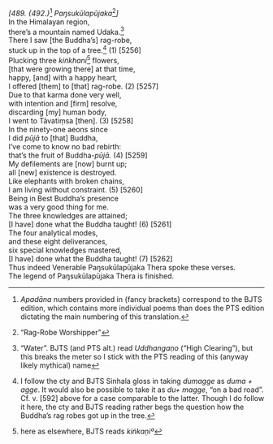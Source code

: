 *\[489. {492.}*[^1] *Paŋsukūlapūjaka*[^2]*\]*  
In the Himalayan region,  
there’s a mountain named Udaka.[^3]  
There I saw \[the Buddha’s\] rag-robe,  
stuck up in the top of a tree.[^4] (1) \[5256\]  
Plucking three *kiṅkhani*[^5] flowers,  
\[that were growing there\] at that time,  
happy, \[and\] with a happy heart,  
I offered \[them\] to \[that\] rag-robe. (2) \[5257\]  
Due to that karma done very well,  
with intention and \[firm\] resolve,  
discarding \[my\] human body,  
I went to Tāvatiṃsa \[then\]. (3) \[5258\]  
In the ninety-one aeons since  
I did *pūjā* to \[that\] Buddha,  
I’ve come to know no bad rebirth:  
that’s the fruit of Buddha-*pūjā.* (4) \[5259\]  
My defilements are \[now\] burnt up;  
all \[new\] existence is destroyed.  
Like elephants with broken chains,  
I am living without constraint. (5) \[5260\]  
Being in Best Buddha’s presence  
was a very good thing for me.  
The three knowledges are attained;  
\[I have\] done what the Buddha taught! (6) \[5261\]  
The four analytical modes,  
and these eight deliverances,  
six special knowledges mastered,  
\[I have\] done what the Buddha taught! (7) \[5262\]  
Thus indeed Venerable Paŋsukūlapūjaka Thera spoke these verses.  
The legend of Paŋsukūlapūjaka Thera is finished.  
[^1]: *Apadāna* numbers provided in {fancy brackets} correspond to the
    BJTS edition, which contains more individual poems than does the PTS
    edition dictating the main numbering of this translation.  
[^2]: “Rag-Robe Worshipper”  
[^3]: “Water”. BJTS (and PTS alt.) read *Uddhangaṇo* (“High Clearing”),
    but this breaks the meter so I stick with the PTS reading of this
    (anyway likely mythical) name  
[^4]: I follow the cty and BJTS Sinhala gloss in taking *dumagge* as
    *duma + agge*. It would also be possible to take it as *du+ magge*,
    “on a bad road”. Cf. v. \[592\] above for a case comparable to the
    latter. Though I do follow it here, the cty and BJTS reading rather
    begs the question how the Buddha’s rag robes got up in the tree.  
[^5]: here as elsewhere, BJTS reads *kiṅkaṇiº*
